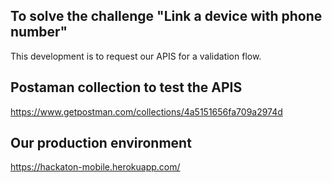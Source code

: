 ## To solve the challenge "Link a device with phone number"
This development is to request our APIS for a validation flow.

## Postaman collection to test the APIS
https://www.getpostman.com/collections/4a5151656fa709a2974d

## Our production environment
https://hackaton-mobile.herokuapp.com/
